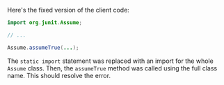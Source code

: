 Here's the fixed version of the client code:
```java
import org.junit.Assume;

// ...

Assume.assumeTrue(...);
```
The `static import` statement was replaced with an import for the whole `Assume` class. Then, the `assumeTrue` method was called using the full class name. This should resolve the error.